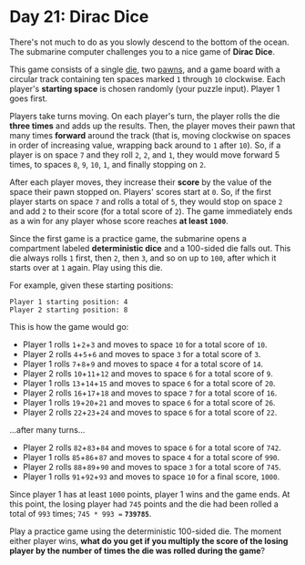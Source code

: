 # Day 21: Dirac Dice
There's not much to do as you slowly descend to the bottom of the ocean. The submarine computer challenges you to a nice 
game of **Dirac Dice**.

This game consists of a single [die](https://en.wikipedia.org/wiki/Dice), two 
[pawns](https://en.wikipedia.org/wiki/Glossary_of_board_games#piece), and a game board with a circular track containing 
ten spaces marked `1` through `10` clockwise. Each player's **starting space** is chosen randomly (your puzzle input). 
Player 1 goes first.

Players take turns moving. On each player's turn, the player rolls the die **three times** and adds up the results. 
Then, the player moves their pawn that many times **forward** around the track (that is, moving clockwise on spaces in 
order of increasing value, wrapping back around to `1` after `10`). So, if a player is on space `7` and they roll `2`, 
`2`, and `1`, they would move forward 5 times, to spaces `8`, `9`, `10`, `1`, and finally stopping on `2`.

After each player moves, they increase their **score** by the value of the space their pawn stopped on. Players' scores 
start at `0`. So, if the first player starts on space `7` and rolls a total of `5`, they would stop on space `2` and add 
`2` to their score (for a total score of `2`). The game immediately ends as a win for any player whose score reaches 
**at least `1000`**.

Since the first game is a practice game, the submarine opens a compartment labeled **deterministic dice** and a 
100-sided die falls out. This die always rolls `1` first, then `2`, then `3`, and so on up to `100`, after which it 
starts over at `1` again. Play using this die.

For example, given these starting positions:
```
Player 1 starting position: 4
Player 2 starting position: 8
```
This is how the game would go:
* Player 1 rolls `1`+`2`+`3` and moves to space `10` for a total score of `10`.
* Player 2 rolls `4`+`5`+`6` and moves to space `3` for a total score of `3`.
* Player 1 rolls `7`+`8`+`9` and moves to space `4` for a total score of `14`.
* Player 2 rolls `10`+`11`+`12` and moves to space `6` for a total score of `9`.
* Player 1 rolls `13`+`14`+`15` and moves to space `6` for a total score of `20`.
* Player 2 rolls `16`+`17`+`18` and moves to space `7` for a total score of `16`.
* Player 1 rolls `19`+`20`+`21` and moves to space `6` for a total score of `26`.
* Player 2 rolls `22`+`23`+`24` and moves to space `6` for a total score of `22`.

...after many turns...
* Player 2 rolls `82`+`83`+`84` and moves to space `6` for a total score of `742`.
* Player 1 rolls `85`+`86`+`87` and moves to space `4` for a total score of `990`.
* Player 2 rolls `88`+`89`+`90` and moves to space `3` for a total score of `745`.
* Player 1 rolls `91`+`92`+`93` and moves to space `10` for a final score, `1000`.

Since player 1 has at least `1000` points, player 1 wins and the game ends. At this point, the losing player had `745` 
points and the die had been rolled a total of `993` times; `745 * 993 =` **`739785`**.

Play a practice game using the deterministic 100-sided die. The moment either player wins, **what do you get if you 
multiply the score of the losing player by the number of times the die was rolled during the game**?
